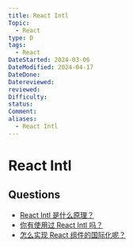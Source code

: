 ```yaml
---
title: React Intl
Topic:
  - React
type: D
tags:
  - React
DateStarted: 2024-03-06
DateModified: 2024-04-17
DateDone: 
Datereviewed: 
reviewed: 
Difficulty: 
status: 
Comment: 
aliases:
  - React Intl
---
```


# React Intl

## Questions

- [React Intl 是什么原理？](https://github.com/haizlin/fe-interview/issues/948)
- [你有使用过 React Intl 吗？](https://github.com/haizlin/fe-interview/issues/947)
- [怎么实现 React 组件的国际化呢？](https://github.com/haizlin/fe-interview/issues/946)
